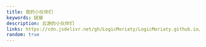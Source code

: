 ```yaml
---
title: 我的小伙伴们
keywords: 链接
description: 云游的小伙伴们
links: https://cdn.jsdelivr.net/gh/LogicMoriaty/LogicMoriaty.github.io/links.json
random: true
---
```


<YunLinks :links="frontmatter.links" :random="frontmatter.random" />

